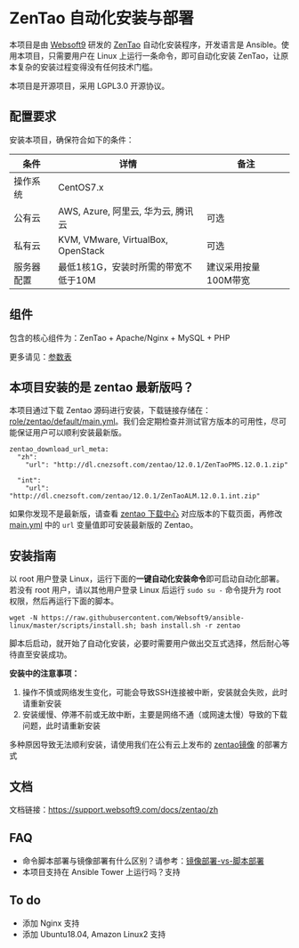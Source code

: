 
# ZenTao 自动化安装与部署

本项目是由 [Websoft9](https://www.websoft9.com) 研发的 [ZenTao](https://www.zentao.net/) 自动化安装程序，开发语言是 Ansible。使用本项目，只需要用户在 Linux 上运行一条命令，即可自动化安装 ZenTao，让原本复杂的安装过程变得没有任何技术门槛。  

本项目是开源项目，采用 LGPL3.0 开源协议。

## 配置要求

安装本项目，确保符合如下的条件：

| 条件       | 详情       | 备注  |
| ------------ | ------------ | ----- |
| 操作系统       | CentOS7.x       |   |
| 公有云| AWS, Azure, 阿里云, 华为云, 腾讯云 | 可选 |
| 私有云|  KVM, VMware, VirtualBox, OpenStack | 可选 |
| 服务器配置 | 最低1核1G，安装时所需的带宽不低于10M |  建议采用按量100M带宽 |

## 组件

包含的核心组件为：ZenTao + Apache/Nginx + MySQL + PHP

更多请见：[参数表](/docs/zh/stack-components.md)

## 本项目安装的是 zentao 最新版吗？

本项目通过下载 Zentao 源码进行安装，下载链接存储在：[role/zentao/default/main.yml](/roles/zentao/defaults/main.yml)。我们会定期检查并测试官方版本的可用性，尽可能保证用户可以顺利安装最新版。

```
zentao_download_url_meta: 
  "zh": 
    "url": "http://dl.cnezsoft.com/zentao/12.0.1/ZenTaoPMS.12.0.1.zip"  
    
  "int": 
    "url": "http://dl.cnezsoft.com/zentao/12.0.1/ZenTaoALM.12.0.1.int.zip"
```

如果你发现不是最新版，请查看 [zentao 下载中心](https://www.zentao.net/download.html) 对应版本的下载页面，再修改 [main.yml](/roles/zentao/defaults/main.yml) 中的 `url` 变量值即可安装最新版的 Zentao。

## 安装指南

以 root 用户登录 Linux，运行下面的**一键自动化安装命令**即可启动自动化部署。若没有 root 用户，请以其他用户登录 Linux 后运行 `sudo su -` 命令提升为 root 权限，然后再运行下面的脚本。

```
wget -N https://raw.githubusercontent.com/Websoft9/ansible-linux/master/scripts/install.sh; bash install.sh -r zentao
```

脚本后启动，就开始了自动化安装，必要时需要用户做出交互式选择，然后耐心等待直至安装成功。

**安装中的注意事项：**  

1. 操作不慎或网络发生变化，可能会导致SSH连接被中断，安装就会失败，此时请重新安装
2. 安装缓慢、停滞不前或无故中断，主要是网络不通（或网速太慢）导致的下载问题，此时请重新安装

多种原因导致无法顺利安装，请使用我们在公有云上发布的 [zentao镜像](https://apps.websoft9.com/zentao) 的部署方式


## 文档

文档链接：https://support.websoft9.com/docs/zentao/zh

## FAQ

- 命令脚本部署与镜像部署有什么区别？请参考：[镜像部署-vs-脚本部署](https://support.websoft9.com/docs/faq/zh/bz-product.html#镜像部署-vs-脚本部署)
- 本项目支持在 Ansible Tower 上运行吗？支持

## To do

* 添加 Nginx 支持
* 添加 Ubuntu18.04, Amazon Linux2 支持

